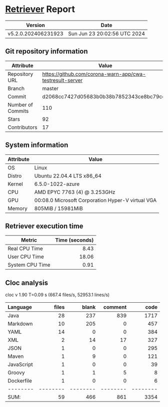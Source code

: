 # [Retriever](https://github.com/PalladioSimulator/Palladio-ReverseEngineering-Retriever) Report
| Version | Date |
| ------- | ---- |
| v5.2.0.202406231923 | Sun Jun 23 20:02:56 UTC 2024 |

## Git repository information
|      Attribute    | Value |
| ----------------- | ----- |
| Repository URL    | https://github.com/corona-warn-app/cwa-testresult-server |
| Branch            | master |
| Commit            | d2068cc7427d05683b0b38b7852343ce8bc79cd2 |
| Number of Commits | 110 |
| Stars             | 92 |
| Contributors      | 17 |


## System information
| Attribute | Value |
| --------- | ----- |
| OS | Linux  |
| Distro | Ubuntu 22.04.4 LTS x86_64  |
| Kernel | 6.5.0-1022-azure  |
| CPU | AMD EPYC 7763 (4) @ 3.253GHz  |
| GPU | 00:08.0 Microsoft Corporation Hyper-V virtual VGA  |
| Memory | 805MiB / 15981MiB  |

## Retriever execution time
| Metric | Time (seconds) |
| --- | ---: |
| Real CPU Time | 8.43 |
| User CPU Time | 18.06 |
| System CPU Time | 0.91 |
<!--
Explainations:
- __Real CPU Time__: actual time the command has run (can be less than total time spent in user and system mode for multi-threaded processes)
- __User CPU Time__: time the command has spent running in user mode
- __System CPU Time__: time the command has spent running in system or kernel mode
-->

## Cloc analysis
cloc v 1.90  T=0.09 s (667.4 files/s, 52953.1 lines/s)

Language|files|blank|comment|code
:-------|-------:|-------:|-------:|-------:
Java|28|237|839|1717
Markdown|10|205|0|457
YAML|14|0|0|384
XML|2|14|17|327
JSON|1|0|0|295
Maven|1|9|0|121
JavaScript|1|0|0|39
Groovy|1|1|5|8
Dockerfile|1|0|0|6
--------|--------|--------|--------|--------
SUM:|59|466|861|3354
